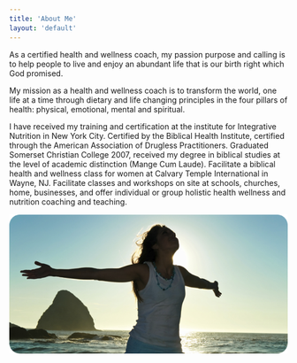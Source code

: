 ```yaml
---
title: 'About Me'
layout: 'default'
---
```

As a certified health and wellness coach, my passion purpose and calling is to help people to live and enjoy an abundant life that is our birth right which God promised.

My mission as a health and wellness coach is to transform the world, one life at a time through dietary and life changing principles in the four pillars of health: physical, emotional, mental and spiritual.

I have received my training and certification at the institute for Integrative Nutrition in New York City. Certified by the Biblical Health Institute, certified through the American Association of Drugless Practitioners. Graduated Somerset Christian College 2007, received my degree in biblical studies at the level of academic distinction (Mange Cum Laude). Facilitate a biblical health and wellness class for women at Calvary Temple International in Wayne, NJ. Facilitate classes and workshops on site at schools, churches, home, businesses, and offer individual or group holistic health wellness and nutrition coaching and teaching.

![lady with raised arms hug](/images/lady-hug2.png)